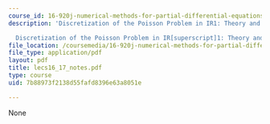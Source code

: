 ```yaml
---
course_id: 16-920j-numerical-methods-for-partial-differential-equations-sma-5212-spring-2003
description: 'Discretization of the Poisson Problem in IR1: Theory and Implementation

  Discretization of the Poisson Problem in IR[superscript]1: Theory and Implementation'
file_location: /coursemedia/16-920j-numerical-methods-for-partial-differential-equations-sma-5212-spring-2003/7b88973f2138d55fafd8396e63a8051e_lecs16_17_notes.pdf
file_type: application/pdf
layout: pdf
title: lecs16_17_notes.pdf
type: course
uid: 7b88973f2138d55fafd8396e63a8051e

---
```

None